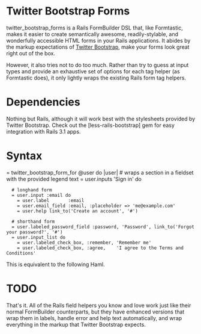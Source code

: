 Twitter Bootstrap Forms
=======================

twitter_bootstrap_forms is a Rails FormBuilder DSL that, like Formtastic,
makes it easier to create semantically awesome, readily-stylable, and
wonderfully accessible HTML forms in your Rails applications. It abides by
the markup expectations of [Twitter Bootstrap], make your forms look great right
out of the box.

However, it also tries not to do too much. Rather than try to guess at input
types and provide an exhaustive set of options for each tag helper (as
Formtastic does), it only lightly wraps the existing Rails form tag helpers.

Dependencies
============

Nothing but Rails, although it will work best with the stylesheets provided by
Twitter Bootstrap. Check out the [less-rails-bootstrap] gem for easy
integration with Rails 3.1 apps.

Syntax
======

  = twitter_bootstrap_form_for @user do |user|
    # wraps a section in a fieldset with the provided legend text
    = user.inputs 'Sign in' do
    
      # longhand form
      = user.input :email do
        = user.label       :email
        = user.email_field :email, :placeholder => 'me@example.com'
        = user.help link_to('Create an account', '#')
      
      # shorthand form
      = user.labeled_password_field :password, 'Password', link_to('Forgot your password?', '#')
      = user.input_list do
        = user.labeled_check_box, :remember, 'Remember me'
        = user.labeled_check_box, :agree,    'I agree to the Terms and Conditions'
	
This is equivalent to the following Haml.

  # TODO

That's it. All of the Rails field helpers you know and love work just like
their normal FormBuilder counterparts, but they have enhanced versions that
wrap them in labels, handle error and help text automatically, and wrap
everything in the markup that Twitter Bootstrap expects.

[Twitter Bootstrap]: http://twitter.github.com/bootstrap/